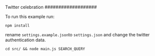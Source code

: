 Twitter celebration
###################

To run this example run:
```
npm install
```
rename ```settings.example.json```to ```settings.json``` and change
the twitter authentication data.
```
cd src/ && node main.js SEARCH_QUERY
```